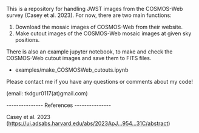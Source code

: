 This is a repository for handling JWST images from the COSMOS-Web survey (Casey et al. 2023).
For now, there are two main functions:

  1) Download the mosaic images of COSMOS-Web from their website.
  2) Make cutout images of the COSMOS-Web mosaic images at given sky positions.

There is also an example jupyter notebook, to make and check the COSMOS-Web cutout images and save them to FITS files.

  - examples/make_COSMOSWeb_cutouts.ipynb

Please contact me if you have any questions or comments about my code!

(email: tkdgur0117(at)gmail.com)



--------------- References ---------------

Casey et al. 2023 (https://ui.adsabs.harvard.edu/abs/2023ApJ...954...31C/abstract)
